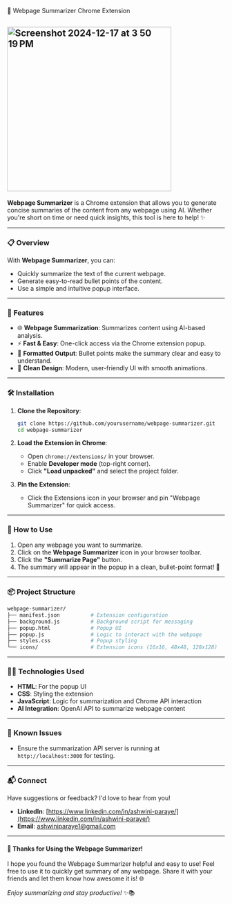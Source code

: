 🚀 Webpage Summarizer Chrome Extension

## <img width="380" alt="Screenshot 2024-12-17 at 3 50 19 PM" src="https://github.com/user-attachments/assets/1fa16223-dc00-404d-8fdf-e656f4fc7def" />

**Webpage Summarizer** is a Chrome extension that allows you to generate concise summaries of the content from any webpage using AI. Whether you're short on time or need quick insights, this tool is here to help! ✨

---

### 📋 Overview

With **Webpage Summarizer**, you can:

- Quickly summarize the text of the current webpage.
- Generate easy-to-read bullet points of the content.
- Use a simple and intuitive popup interface.

---

### 🔑 Features

- 🌐 **Webpage Summarization**: Summarizes content using AI-based analysis.
- ⚡ **Fast & Easy**: One-click access via the Chrome extension popup.
- 📄 **Formatted Output**: Bullet points make the summary clear and easy to understand.
- 🎨 **Clean Design**: Modern, user-friendly UI with smooth animations.

---

### 🛠️ Installation

1. **Clone the Repository**:

   ```bash
   git clone https://github.com/yourusername/webpage-summarizer.git
   cd webpage-summarizer
   ```

2. **Load the Extension in Chrome**:

   - Open `chrome://extensions/` in your browser.
   - Enable **Developer mode** (top-right corner).
   - Click **"Load unpacked"** and select the project folder.

3. **Pin the Extension**:
   - Click the Extensions icon in your browser and pin "Webpage Summarizer" for quick access.

---

### 🧩 How to Use

1. Open any webpage you want to summarize.
2. Click on the **Webpage Summarizer** icon in your browser toolbar.
3. Click the **"Summarize Page"** button.
4. The summary will appear in the popup in a clean, bullet-point format! 🎉

---

### 📦 Project Structure

```bash
webpage-summarizer/
├── manifest.json          # Extension configuration
├── background.js          # Background script for messaging
├── popup.html             # Popup UI
├── popup.js               # Logic to interact with the webpage
├── styles.css             # Popup styling
└── icons/                 # Extension icons (16x16, 48x48, 128x128)
```

---

### 🧑‍💻 Technologies Used

- **HTML**: For the popup UI
- **CSS**: Styling the extension
- **JavaScript**: Logic for summarization and Chrome API interaction
- **AI Integration**: OpenAI API to summarize webpage content

---

### 🐞 Known Issues

- Ensure the summarization API server is running at `http://localhost:3000` for testing.

---

### 📬 Connect

Have suggestions or feedback? I'd love to hear from you!

- **LinkedIn**: [https://www.linkedin.com/in/ashwini-paraye/](https://www.linkedin.com/in/ashwini-paraye/)
- **Email**: [ashwiniparaye1@gmail.com](mailto:ashwiniparaye1@gmail.com)

---

#### 🎉 Thanks for Using the Webpage Summarizer!

I hope you found the Webpage Summarizer helpful and easy to use! Feel free to use it to quickly get summary of any webpage. Share it with your friends and let them know how awesome it is! 🌐

_Enjoy summarizing and stay productive!_ ✨📚
